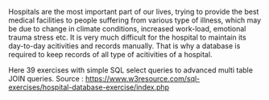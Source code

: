 Hospitals are the most important part of our lives, trying to provide the best medical facilities to people suffering from various type of illness, which may be due to change in climate conditions, increased work-load, emotional trauma stress etc. It is very much difficult for the hospital to maintain its day-to-day acitivities and records manually. That is why a database is required to keep records of all type of acitivities of a hospital.


Here 39  exercises with simple SQL select queries to advanced multi table JOIN queries.
Source : https://www.w3resource.com/sql-exercises/hospital-database-exercise/index.php


